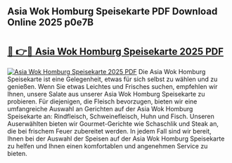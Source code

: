 ## Asia Wok Homburg Speisekarte PDF Download Online 2025 p0e7B

# <h2><a href="http://gca2g2.nevu.top/?p=Asia+Wok+Homburg+Speisekarte">🔗 👉🔴 Asia Wok Homburg Speisekarte 2025 PDF</a></h2>

[![Asia Wok Homburg Speisekarte 2025 PDF](https://i.imgur.com/dBaPXMq.png)](http://gca2g2.nevu.top/?p=Asia+Wok+Homburg+Speisekarte)
Die Asia Wok Homburg Speisekarte ist eine Gelegenheit, etwas für sich selbst zu wählen und zu genießen. Wenn Sie etwas Leichtes und Frisches suchen, empfehlen wir Ihnen, unsere Salate aus unserer Asia Wok Homburg Speisekarte zu probieren. Für diejenigen, die Fleisch bevorzugen, bieten wir eine umfangreiche Auswahl an Gerichten auf der Asia Wok Homburg Speisekarte an: Rindfleisch, Schweinefleisch, Huhn und Fisch. Unseren Auserwählten bieten wir Gourmet-Gerichte wie Schaschlik und Steak an, die bei frischem Feuer zubereitet werden. In jedem Fall sind wir bereit, Ihnen bei der Auswahl der Speisen auf der Asia Wok Homburg Speisekarte zu helfen und Ihnen einen komfortablen und angenehmen Service zu bieten.
